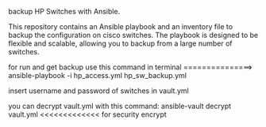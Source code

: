 backup HP Switches with Ansible.

This repository contains an Ansible playbook and an inventory file to backup the configuration on cisco switches. The playbook is designed to be flexible and scalable, allowing you to backup from a large number of switches.

for run and get backup use this command in terminal ===============> ansible-playbook -i hp_access.yml hp_sw_backup.yml

insert username and password of switches in vault.yml



you can decrypt vault.yml with this command: ansible-vault decrypt vault.yml <<<<<<<<<<<<< for security encrypt
